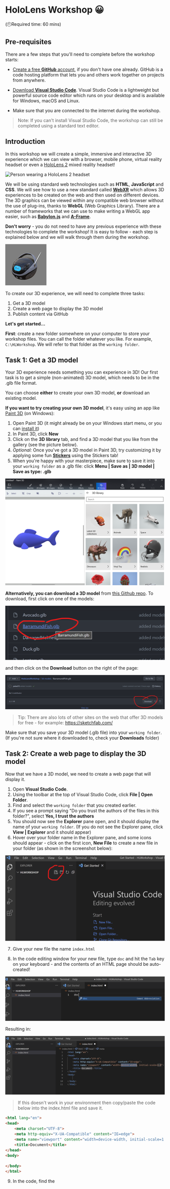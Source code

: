 # HoloLens Workshop 😀

(🕙Required time: 60 mins)

## Pre-requisites

There are a few steps that you'll need to complete before the workshop starts: 

- [Create a free **GitHub** account](https://docs.github.com/en/get-started/signing-up-for-github/signing-up-for-a-new-github-account), if you don't have one already. GitHub is a code hosting platform that lets you and others work together on projects from anywhere.

- [Download **Visual Studio Code**](https://code.visualstudio.com/download). Visual Studio Code is a lightweight but powerful source code editor which runs on your desktop and is available for Windows, macOS and Linux.

- Make sure that you are connected to the internet during the workshop.

> Note: If you can't install Visual Studio Code, the workshop can still be completed using a standard text editor.

## Introduction

In this workshop we will create a simple, immersive and interactive 3D experience which we can view with a browser, mobile phone, virtual reality headset or even a  [HoloLens 2](https://www.microsoft.com/en-gb/hololens/) mixed reality headset! 

![Person wearing a HoloLens 2 headset](https://img-prod-cms-rt-microsoft-com.akamaized.net/cms/api/am/imageFileData/RWGGUE "Person wearing a HoloLens 2 headset")

We will be using standard web technologies such as **HTML**, **JavaScript** and **CSS**. We will see how to use a new standard called **[WebXR](https://docs.microsoft.com/en-us/windows/mixed-reality/develop/javascript/webxr-overview)** which allows 3D experiences to be created on the web and then used on different devices. The 3D graphics can be viewed within any compatible web browser without the use of plug-ins, thanks to **WebGL** (Web Graphics Library). There are a number of frameworks that we can use to make writing a WebGL app easier, such as **[Babylon.js](https://doc.babylonjs.com/)** and **[A-Frame](https://aframe.io/)**.

**Don't worry** - you do not need to have any previous experience with these technologies to complete the workshop! It is easy to follow - each step is explained below and we will walk through them during the workshop.

![boom box](./.content/boombox.jpg "An example 3D model")

To create our 3D experience, we will need to complete three tasks:

1. Get a 3D model
2. Create a web page to display the 3D model
3. Publish content via GitHub

**Let's get started...**

**First**: create a new folder somewhere on your computer to store your workshop files. You can call the folder whatever you like. For example, `C:\HLWorkshop`. We will refer to that folder as the `working folder`.

## Task 1: Get a 3D model

Your 3D experience needs something you can experience in 3D! Our first task is to get a simple (non-animated) 3D model, which needs to be in the .glb file format. 

You can choose **either** to create your own 3D model, **or** download an existing model.

**If you want to try creating your own 3D model**, it's easy using an app like [Paint 3D](https://www.microsoft.com/en-gb/p/paint-3d/9nblggh5fv99?activetab=pivot:overviewtab) (on Windows):
1. Open Paint 3D (it might already be on your Windows start menu, or you can [install it](https://www.microsoft.com/en-gb/p/paint-3d/9nblggh5fv99?activetab=pivot:overviewtab))
2. In Paint 3D, click **New**
3. Click on the **3D library** tab, and find a 3D model that you like from the gallery (see the picture below).
4. _Optional:_ Once you've got a 3D model in Paint 3D, try customizing it by applying some fun **[Stickers](https://support.microsoft.com/en-gb/windows/use-stickers-in-paint-3d-53dd7adf-c332-c7b8-9693-b214c10d0a6f)** using the Stickers tab!
5. When you're happy with your masterpiece, make sure to save it into your `working folder` as a .glb file: click **Menu | Save as | 3D model | Save as type: .glb**

![paint3d](./.content/paint3d.png "Find a 3D model using the 3D Library in Paint 3D")

**Alternatively, you can download a 3D model** from [this Github repo](https://github.com/peted70/HoloLensWorkshop/tree/main/3d-models). To download, first click on one of the models:

![model link](./.content/model-link.png "Click on one of the 3D model links...")

and then click on the **Download** button on the right of the page:

![download model](./.content/download-model.png "... then click the Download button")

> Tip: There are also lots of other sites on the web that offer 3D models for free - for example: https://sketchfab.com/

Make sure that you save your 3D model (.glb file) into your `working folder`. (If you're not sure where it downloaded to, check your **Downloads** folder)

## Task 2: Create a web page to display the 3D model

Now that we have a 3D model, we need to create a web page that will display it. 

1. Open **Visual Studio Code**. 
2. Using the toolbar at the top of Visual Studio Code, click **File | Open Folder**.
3. Find and select the `working folder` that you created earlier.
4. If you see a prompt saying "Do you trust the authors of the files in this folder?", select **Yes, I trust the authors**
5. You should now see the **Explorer** pane open, and it should display the name of your `working folder`. (If you do not see the Explorer pane, click **View | Explorer** and it should appear)
6. Hover over your folder name in the Explorer pane, and some icons should appear - click on the first icon, **New File** to create a new file in your folder (as shown in the screenshot below):

![vscode open file](./.content/vscode-newfile.png "Click on the New File icon")

7. Give your new file the name `index.html`

8. In the code editing window for your new file, type `doc` and hit the `Tab` key on your keyboard - and the contents of an HTML page should be auto-created!

![emmett](./.content/emmett.png "Type 'doc' and then press the Tab key on your keyboard...")

Resulting in:

![html](./.content/html.pnh.png "You just created a web page!")

> If this doesn't work in your environment then copy/paste the code below into the index.html file and save it.

```html
<html lang="en">
<head>
    <meta charset="UTF-8">
    <meta http-equiv="X-UA-Compatible" content="IE=edge">
    <meta name="viewport" content="width=device-width, initial-scale=1.0">
    <title>Document</title>
</head>
<body>
    
</body>
</html>
```

9. In the code, find the <title> element, and change the text that says `Document` to a name of your choosing. This will be the title displayed in your web browser when you view the web page later.

10. Copy and paste the script tag shown below, into the head section of your HTML page - e.g. put it on the line below the <title> element but before the closing head tag. This script tag will load the `A-Frame` library so that we can use it from our web page.

```html
<script src="https://aframe.io/releases/1.3.0/aframe.min.js"></script>
```

11. Copy and paste the following code and place it in the `body` section of your index.html page (e.g. between the opening and closing body tags):

```html
<a-scene background="#00000000">
    <a-assets>
        <a-asset-item id="model" src="my-model-name.glb" response-type="arraybuffer"></a-asset-item>
    </a-assets>
    
    <a-entity gltf-model="#model" scale = "15 15 15" position="0 0 -10"></a-entity>  
        <a-camera>
            <a-cursor material="color: #FFF; shader: flat;"></a-cursor>
        </a-camera>
</a-scene>
```
> This code uses the A-Frame library to display a 3D model, based on the WebXR standard and powered by WebGL! 😎

12. In your code, replace `my-model-name.glb` for the filename of your 3D model.
    
13. Make sure to save your changes! Click **File | Save**
    
Your `index.html` file should now look something like this:

```html
<html lang="en">
<head>
    <script src="https://aframe.io/releases/1.3.0/aframe.min.js"></script>
    <meta charset="UTF-8">
    <meta http-equiv="X-UA-Compatible" content="IE=edge">
    <meta name="viewport" content="width=device-width, initial-scale=1.0">
    <title>My 3D Model Viewer</title>
</head>
<body>
    <a-scene background="#00000000">
        <a-assets>
            <a-asset-item id="model" src="sun.glb" response-type="arraybuffer"></a-asset-item>
        </a-assets>
        
        <a-entity gltf-model="#sun" scale = "15 15 15" position="0 0 -10"></a-entity>  
            <a-camera>
                <a-cursor material="color: #FFF; shader: flat;"></a-cursor>
            </a-camera>
    </a-scene>
</body>
</html>
```

    
## Task 3: Publish content via Github

First we need to create a new repository on Github and copy the index.html and model.glb file to it.

To create a repository:

![github repo](./.content/new-repo.png)

then,

![create repo](./.content/create-repo.png)

then,

![upload repo](./.content/upload-repo.png)

then drag and drop your files...

![drag files](./.content/drag-files.png)

Commit the changes...

![commit changes](./.content/commit-changes.png)

Your repo should now look like this:

![repo](./.content/repo.png)


Now we will use Guthub Pages to host the html page.

Go to the settings page:

![settings](./.content/settings.png)

Then the Pages page:

![pages](./.content/pages.png)

Now set your main branch as the source for your page and Save:

![main](./.content/main.png)

You will then see a page link like the following:

![page link](./.content/page-link.png)

Clicking on the link will open the index.html page in your browser:

![github page](./.content/github-page.png)

But notice that in my case the model is being rendered very small but we can fix this by editing the html and changing the scale value for the model:

![edit html](./.content/edit-html.png)

Change the values.

![change scale](./.content/scale-model.png)

And then commit the changes...

![commit](./.content/commit.png)

Wait for a while ☕☕☕☕☕

Then reload the page...

![final page](./.content/final-page.png)

Notice the `VR` button at the bottom right of the page. If you navigate to this page from within a VR headset then activate the VR button you will enter a fully 3d, immersive experience viewing your 3D model.

We can do the same in a HoloLens2 where your model will be combined with the real-world.

You can try the one I made [here](https://peted70.github.io/HoloLensWorkshop/)

> You can use your mouse and arrow keys to navigate around the 3D model if you open this on a desktop or your finger if you are using a mobile phone.

And here it is running on a HoloLens2:

![HL2](./.content/HL2workshop.gif)

## Further Learning Resources

[WebXR Development with Javascript](https://docs.microsoft.com/en-us/windows/mixed-reality/develop/javascript/webxr-overview)

[VR Hello World using Babylon.js](https://docs.microsoft.com/en-us/windows/mixed-reality/develop/javascript/tutorials/babylonjs-webxr-helloworld/introduction-01)

[Build a piano in WebXR with Babylon.js](https://docs.microsoft.com/en-us/windows/mixed-reality/develop/javascript/tutorials/babylonjs-webxr-piano/introduction-01)
